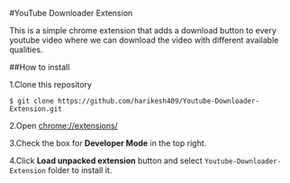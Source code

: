 #YouTube Downloader Extension

This is a simple chrome extension that adds a download button to every youtube video where we can download the video with different available qualities.

##How to install

1.Clone this repository
``` git
$ git clone https://github.com/harikesh409/Youtube-Downloader-Extension.git
```

2.Open [chrome://extensions/](chrome://extensions/)

3.Check the box for **Developer Mode** in the top right.

4.Click **Load unpacked extension** button and select `Youtube-Downloader-Extension` folder to install it.